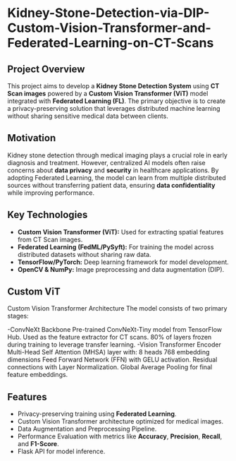 # Kidney-Stone-Detection-via-DIP-Custom-Vision-Transformer-and-Federated-Learning-on-CT-Scans

## Project Overview
This project aims to develop a **Kidney Stone Detection System** using **CT Scan images** powered by a **Custom Vision Transformer (ViT)** model integrated with **Federated Learning (FL)**. The primary objective is to create a privacy-preserving solution that leverages distributed machine learning without sharing sensitive medical data between clients.

## Motivation
Kidney stone detection through medical imaging plays a crucial role in early diagnosis and treatment. However, centralized AI models often raise concerns about **data privacy** and **security** in healthcare applications. By adopting Federated Learning, the model can learn from multiple distributed sources without transferring patient data, ensuring **data confidentiality** while improving performance.

## Key Technologies
- **Custom Vision Transformer (ViT):** Used for extracting spatial features from CT Scan images.
- **Federated Learning (FedML/PySyft):** For training the model across distributed datasets without sharing raw data.
- **TensorFlow/PyTorch:** Deep learning framework for model development.
- **OpenCV & NumPy:** Image preprocessing and data augmentation (DIP).

## Custom ViT
Custom Vision Transformer Architecture
The model consists of two primary stages:

-ConvNeXt Backbone
Pre-trained ConvNeXt-Tiny model from TensorFlow Hub.
Used as the feature extractor for CT scans.
80% of layers frozen during training to leverage transfer learning.
-Vision Transformer Encoder
Multi-Head Self Attention (MHSA) layer with:
8 heads
768 embedding dimensions
Feed Forward Network (FFN) with GELU activation.
Residual connections with Layer Normalization.
Global Average Pooling for final feature embeddings.

## Features
- Privacy-preserving training using **Federated Learning**.
- Custom Vision Transformer architecture optimized for medical images.
- Data Augmentation and Preprocessing Pipeline.
- Performance Evaluation with metrics like **Accuracy**, **Precision**, **Recall**, and **F1-Score**.
- Flask API for model inference.

